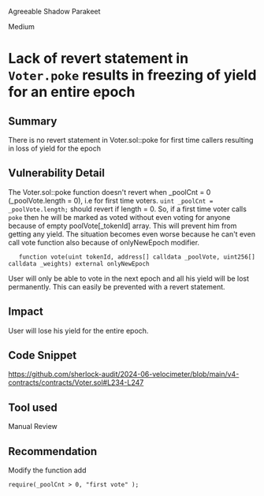 Agreeable Shadow Parakeet

Medium

# Lack of revert statement in `Voter.poke` results in freezing of yield for an entire epoch

## Summary
There is no revert statement in Voter.sol::poke for first time callers resulting in loss of yield for the epoch
## Vulnerability Detail
The Voter.sol::poke function doesn't revert when _poolCnt = 0 (_poolVote.length = 0), i.e for first time voters.
` uint _poolCnt = _poolVote.length; ` should revert if length = 0.
So, if a first time voter calls `poke` then he will be marked as voted without even voting for anyone because of empty poolVote[_tokenId] array. This will prevent him from getting any yield. The situation becomes even worse because he can't even call vote function also because of onlyNewEpoch modifier.
```solidity
   function vote(uint tokenId, address[] calldata _poolVote, uint256[] calldata _weights) external onlyNewEpoch
```
User will only be able to vote in the next epoch and all his yield will be lost permanently. This can easily be prevented with a revert statement.


## Impact
User will lose his yield for the entire epoch.
## Code Snippet
https://github.com/sherlock-audit/2024-06-velocimeter/blob/main/v4-contracts/contracts/Voter.sol#L234-L247
## Tool used

Manual Review

## Recommendation
Modify the function add
```solidity
require(_poolCnt > 0, "first vote" );
```